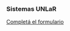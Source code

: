 ### Sistemas UNLaR

[Completá el formulario](https://docs.google.com/forms/d/1LgESxQU6nUi8KqgyEgYQpw-VIQ-GvRq1LoTg8ERYWsg)
